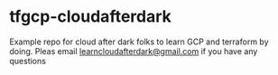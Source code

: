 # tfgcp-cloudafterdark

Example repo for cloud after dark folks to learn GCP and terraform by doing. Pleas email learncloudafterdark@gmail.com if you have any questions 


